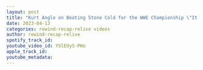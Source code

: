 ```yaml
---
layout: post
title: "Kurt Angle on Beating Stone Cold for the WWE Championship \"It Was Actually My Idea!\""
date: 2023-04-13
categories: rewind-recap-relive videos
author: rewind-recap-relive
spotify_track_id: 
youtube_video_id: YSlEOyS-PHo
apple_track_id: 
youtube_metadata: 
---
```

